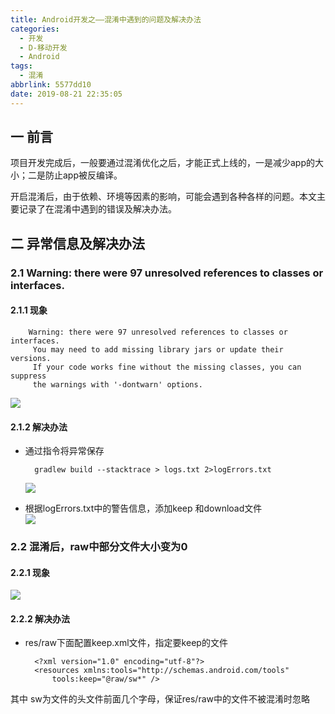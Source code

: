 ```yaml
---
title: Android开发之——混淆中遇到的问题及解决办法
categories:
  - 开发
  - D-移动开发
  - Android
tags:
  - 混淆
abbrlink: 5577dd10
date: 2019-08-21 22:35:05
---
```

## 一 前言
项目开发完成后，一般要通过混淆优化之后，才能正式上线的，一是减少app的大小；二是防止app被反编译。

<!--more-->
开启混淆后，由于依赖、环境等因素的影响，可能会遇到各种各样的问题。本文主要记录了在混淆中遇到的错误及解决办法。   



## 二 异常信息及解决办法

### 2.1 Warning: there were 97 unresolved references to classes or interfaces.
     
#### 2.1.1 现象  

		Warning: there were 97 unresolved references to classes or interfaces.
         You may need to add missing library jars or update their versions.
         If your code works fine without the missing classes, you can suppress
         the warnings with '-dontwarn' options.

![][1]

#### 2.1.2 解决办法

* 通过指令将异常保存   

		gradlew build --stacktrace > logs.txt 2>logErrors.txt

	![][2]
* 根据logErrors.txt中的警告信息，添加keep 和download文件  
	![][3]


### 2.2 混淆后，raw中部分文件大小变为0

#### 2.2.1 现象
![][4]
#### 2.2.2 解决办法

* res/raw下面配置keep.xml文件，指定要keep的文件  

		<?xml version="1.0" encoding="utf-8"?>
		<resources xmlns:tools="http://schemas.android.com/tools"
    		tools:keep="@raw/sw*" />
其中 sw为文件的头文件前面几个字母，保证res/raw中的文件不被混淆时忽略
  


[1]: https://cdn.jsdelivr.net/gh/PGzxc/CDN@master/blog-image/android-proguard-warning-unresolved.png
[2]: https://cdn.jsdelivr.net/gh/PGzxc/CDN@master/blog-image/android-proguard-warning-detail.png
[3]: https://cdn.jsdelivr.net/gh/PGzxc/CDN@master/blog-image/android-proguard-warning-resolve.png
[4]: https://cdn.jsdelivr.net/gh/PGzxc/CDN@master/blog-image/android-proguard-dummy-size-0.png

